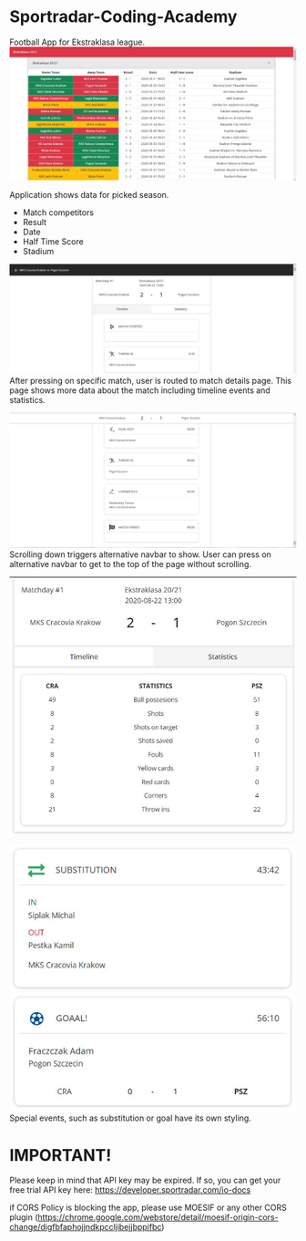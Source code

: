 # Sportradar-Coding-Academy
Football App for Ekstraklasa league.
![MainPage](MainPage.JPG)

Application shows data for picked season.
- Match competitors
- Result
- Date
- Half Time Score
- Stadium

 


![MatchDetails](MatchDetails.JPG)
After pressing on specific match, user is routed to match details page. This page shows more data about the match including timeline events and statistics.

![Finish](Finish.JPG)
Scrolling down triggers alternative navbar to show. User can press on alternative navbar to get to the top of the page without scrolling.

![Stats](Stats.JPG)

![Substition](SE_Substitution.JPG)
![Goal](SE_Goal.JPG)
Special events, such as substitution or goal have its own styling.

# IMPORTANT!
Please keep in mind that API key may be expired. If so, you can get your free trial API key here: https://developer.sportradar.com/io-docs

if CORS Policy is blocking the app, please use MOESIF or any other CORS plugin (https://chrome.google.com/webstore/detail/moesif-origin-cors-change/digfbfaphojjndkpccljibejjbppifbc)
